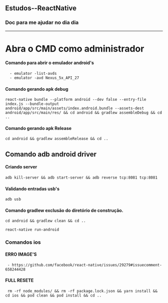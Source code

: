 ## Estudos--ReactNative
### Doc para me ajudar no dia dia 
_________________________________________________________
# Abra o CMD como administrador
#### Comando para abrir o emulador android's
````
  - emulator -list-avds
  - emulator -avd Nexus_5x_API_27
````
#### Comando gerando apk debug
````
react-native bundle --platform android --dev false --entry-file index.js --bundle-output android/app/src/main/assets/index.android.bundle --assets-dest android/app/src/main/res/ && cd android && gradlew assembleDebug && cd ..
````
#### Comando gerando apk Release
````
cd android && gradlew assembleRelease && cd ..
````
## Comando adb android driver
#### Criando server
````
adb kill-server && adb start-server && adb reverse tcp:8081 tcp:8081
````
#### Validando entradas usb's
````
adb usb
````
#### Comando gradlew exclusão do diretório de construção.
````
cd android && gradlew clean && cd ..
````
````
react-native run-android
````
### Comandos ios
#### ERRO IMAGE'S
````
 - https://github.com/facebook/react-native/issues/29279#issuecomment-658244428
````


#### FULL RESETE
````
 rm -rf node_modules/ && rm -rf package.lock.json && yarn install && cd ios && pod clean && pod install && cd ..
````
